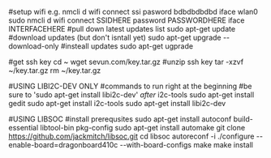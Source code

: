 #setup wifi e.g. nmcli d wifi connect ssi pasword bdbdbdbdbd iface wlan0
sudo nmcli d wifi connect SSIDHERE password PASSWORDHERE iface INTERFACEHERE
#pull down latest updates list
sudo apt-get update
#download updates (but don't isntall yet)
sudo apt-get upgrade --download-only
#insteall updates
sudo apt-get ugprade


#get ssh key
cd  ~
wget sevun.com/key.tar.gz
#unzip ssh key
tar -xzvf ~/key.tar.gz
rm ~/key.tar.gz



#USING LIBI2C-DEV ONLY
#commands to run right at the beginning
#be sure to 'sudo apt-get install libi2c-dev' *after* i2c-tools
sudo apt-get install gedit
sudo apt-get install i2c-tools
sudo apt-get install libi2c-dev

#USING LIBSOC
#install prerequsites
sudo apt-get install autoconf build-essential libtool-bin pkg-config
sudo apt-get install automake
git clone https://github.com/jackmitch/libsoc.git
cd libsoc
autoreconf -i
./configure --enable-board=dragonboard410c --with-board-configs
make
make install